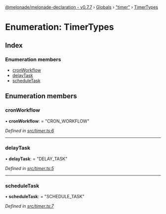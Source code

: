 [@melonade/melonade-declaration - v0.7.7](../README.md) › [Globals](../globals.md) › ["timer"](../modules/_timer_.md) › [TimerTypes](_timer_.timertypes.md)

# Enumeration: TimerTypes

## Index

### Enumeration members

* [cronWorkflow](_timer_.timertypes.md#cronworkflow)
* [delayTask](_timer_.timertypes.md#delaytask)
* [scheduleTask](_timer_.timertypes.md#scheduletask)

## Enumeration members

###  cronWorkflow

• **cronWorkflow**: = "CRON_WORKFLOW"

*Defined in [src/timer.ts:6](https://github.com/devit-tel/melonade-declaration/blob/3e3ea40/src/timer.ts#L6)*

___

###  delayTask

• **delayTask**: = "DELAY_TASK"

*Defined in [src/timer.ts:5](https://github.com/devit-tel/melonade-declaration/blob/3e3ea40/src/timer.ts#L5)*

___

###  scheduleTask

• **scheduleTask**: = "SCHEDULE_TASK"

*Defined in [src/timer.ts:7](https://github.com/devit-tel/melonade-declaration/blob/3e3ea40/src/timer.ts#L7)*
